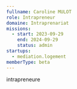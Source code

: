 ```yaml
---
fullname: Caroline MULOT
role: Intrapreneur
domaine: Intraprenariat
missions:
  - start: 2023-09-29
    end: 2024-09-29
    status: admin
startups:
  - mediation.logement
memberType: beta
---
```


intrapreneure

